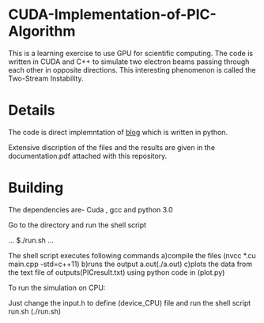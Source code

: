 # CUDA-Implementation-of-PIC-Algorithm
This is a learning exercise to use GPU for scientific computing. The code is written in CUDA and C++ to simulate two electron beams passing through each other in opposite directions. This interesting phenomenon is called the Two-Stream Instability.

# Details
The code is direct implemntation of [blog](https://medium.com/swlh/create-your-own-plasma-pic-simulation-with-python-39145c66578b) which is written in python.

Extensive discription of the files and the results are given in the documentation.pdf attached with this repository. 

# Building

The dependencies are- Cuda , gcc and python 3.0

Go to the directory and run the shell script 

...
$./run.sh
...

The shell script executes following commands
a)compile the files (nvcc *.cu main.cpp -std=c++11) 
b)runs the output a.out(./a.out)
c)plots the data from the text file of outputs(PICresult.txt) using python code in (plot.py)

To run the simulation on CPU:

Just change the input.h to define (device_CPU) file and run the shell script run.sh (./run.sh)
